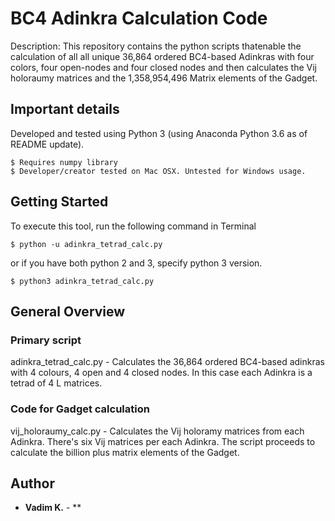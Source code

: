 # BC4 Adinkra Calculation Code
Description: This repository contains the python scripts thatenable the calculation
of all all unique 36,864 ordered BC4-based Adinkras with four colors, four
open-nodes and four closed nodes and then calculates the Vij holoraumy matrices
and the 1,358,954,496 Matrix elements of the Gadget.

## Important details
Developed and tested using Python 3 (using Anaconda Python 3.6 as of README update).
```
$ Requires numpy library
$ Developer/creator tested on Mac OSX. Untested for Windows usage.
```

## Getting Started
To execute this tool, run the following command in Terminal
```
$ python -u adinkra_tetrad_calc.py
```
or if you have both python 2 and 3, specify python 3 version.
```
$ python3 adinkra_tetrad_calc.py
```


## General Overview
### Primary script
adinkra_tetrad_calc.py - Calculates the 36,864 ordered BC4-based
adinkras with 4 colours, 4 open and 4 closed nodes. In this case each Adinkra is
a tetrad of 4 L matrices.
### Code for Gadget calculation
vij_holoraumy_calc.py - Calculates the Vij holoramy matrices from each Adinkra.
There's six Vij matrices per each Adinkra. The script proceeds to calculate
the billion plus matrix elements of the Gadget.

## Author

* **Vadim K.** - **
